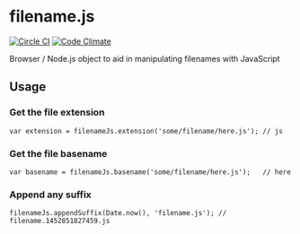 # filename.js
[![Circle CI](https://circleci.com/gh/66pix/filename.js.svg?style=svg)](https://circleci.com/gh/66pix/filename.js)
[![Code Climate](https://codeclimate.com/github/66pix/filename.js/badges/gpa.svg)](https://codeclimate.com/github/66pix/filename.js)

Browser / Node.js object to aid in manipulating filenames with JavaScript

## Usage


### Get the file extension
```JS
var extension = filenameJs.extension('some/filename/here.js'); // js
```

### Get the file basename
```JS
var basename = filenameJs.basename('some/filename/here.js');   // here
```

### Append any suffix
```JS
filenameJs.appendSuffix(Date.now(), 'filename.js'); // filename.1452851827459.js
```
